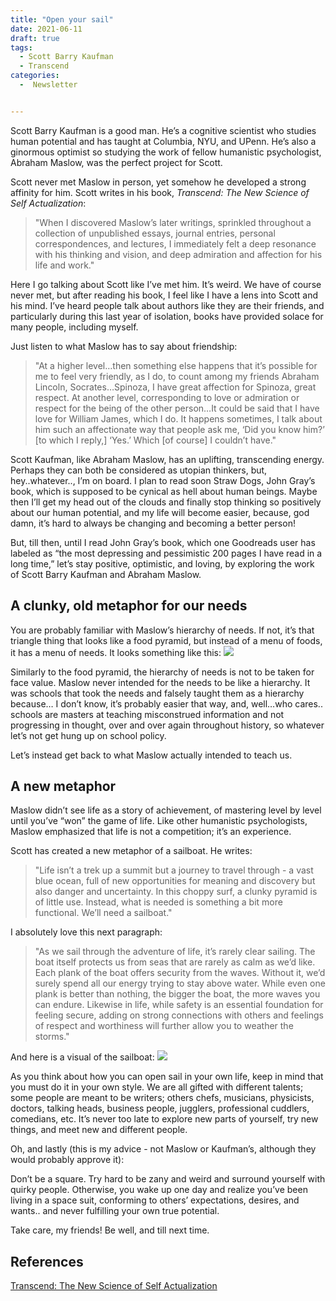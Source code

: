 ```yaml
---
title: "Open your sail"
date: 2021-06-11
draft: true
tags:
  - Scott Barry Kaufman
  - Transcend
categories:
  -  Newsletter


---
```

Scott Barry Kaufman is a good man. He’s a cognitive scientist who studies human potential and has taught at Columbia, NYU, and UPenn. He’s also a ginormous optimist so studying the work of fellow humanistic psychologist, Abraham Maslow, was the perfect project for Scott.

Scott never met Maslow in person, yet somehow he developed a strong affinity for him. Scott writes in his book, _Transcend: The New Science of Self Actualization_:

> "When I discovered Maslow’s later writings, sprinkled throughout a collection of unpublished essays, journal entries, personal correspondences, and lectures, I immediately felt a deep resonance with his thinking and vision, and deep admiration and affection for his life and work."

Here I go talking about Scott like I’ve met him. It’s weird. We have of course never met, but after reading his book, I feel like I have a lens into Scott and his mind. I’ve heard people talk about authors like they are their friends, and particularly during this last year of isolation, books have provided solace for many people, including myself.

Just listen to what Maslow has to say about friendship:

>"At a higher level…then something else happens that it’s possible for me to feel very friendly, as I do, to count among my friends Abraham Lincoln, Socrates…Spinoza, I have great affection for Spinoza, great respect. At another level, corresponding to love or admiration or respect for the being of the other person…It could be said that I have love for William James, which I do. It happens sometimes, I talk about him such an affectionate way that people ask me, ‘Did you know him?’ [to which I reply,] ‘Yes.’ Which [of course] I couldn’t have."

Scott Kaufman, like Abraham Maslow, has an uplifting, transcending energy. Perhaps they can both be considered as utopian thinkers, but, hey..whatever.., I’m on board. I plan to read soon Straw Dogs, John Gray’s book, which is supposed to be cynical as hell about human beings. Maybe then I’ll get my head out of the clouds and finally stop thinking so positively about our human potential, and my life will become easier, because, god damn, it’s hard to always be changing and becoming a better person!

But, till then, until I read John Gray’s book, which one Goodreads user has labeled as “the most depressing and pessimistic 200 pages I have read in a long time,” let’s stay positive, optimistic, and loving, by exploring the work of Scott Barry Kaufman and Abraham Maslow.

## A clunky, old metaphor for our needs

You are probably familiar with Maslow’s hierarchy of needs. If not, it’s that triangle thing that looks like a food pyramid, but instead of a menu of foods, it has a menu of needs. It looks something like this:
![](https://raw.githubusercontent.com/RikaSukenik/digitalgarden/master/uPic/maslowhier.png)

Similarly to the food pyramid, the hierarchy of needs is not to be taken for face value. Maslow never intended for the needs to be like a hierarchy. It was schools that took the needs and falsely taught them as a hierarchy because… I don’t know, it’s probably easier that way, and, well…who cares.. schools are masters at teaching misconstrued information and not progressing in thought, over and over again throughout history, so whatever let’s not get hung up on school policy.

Let’s instead get back to what Maslow actually intended to teach us.

## A new metaphor
Maslow didn’t see life as a story of achievement, of mastering level by level until you’ve “won” the game of life. Like other humanistic psychologists, Maslow emphasized that life is not a competition; it’s an experience.

Scott has created a new metaphor of a sailboat. He writes:

>"Life isn’t a trek up a summit but a journey to travel through - a vast blue ocean, full of new opportunities for meaning and discovery but also danger and uncertainty. In this choppy surf, a clunky pyramid is of little use. Instead, what is needed is something a bit more functional. We’ll need a sailboat."

I absolutely love this next paragraph:

>"As we sail through the adventure of life, it’s rarely clear sailing. The boat itself protects us from seas that are rarely as calm as we’d like. Each plank of the boat offers security from the waves. Without it, we’d surely spend all our energy trying to stay above water. While even one plank is better than nothing, the bigger the boat, the more waves you can endure. Likewise in life, while safety is an essential foundation for feeling secure, adding on strong connections with others and feelings of respect and worthiness will further allow you to weather the storms."

And here is a visual of the sailboat:
![](https://raw.githubusercontent.com/RikaSukenik/digitalgarden/master/uPic/sailboat.png)

As you think about how you can open sail in your own life, keep in mind that you must do it in your own style. We are all gifted with different talents; some people are meant to be writers; others chefs, musicians, physicists, doctors, talking heads, business people, jugglers, professional cuddlers, comedians, etc. It’s never too late to explore new parts of yourself, try new things, and meet new and different people.

Oh, and lastly (this is my advice - not Maslow or Kaufman’s, although they would probably approve it):

Don’t be a square. Try hard to be zany and weird and surround yourself with quirky people. Otherwise, you wake up one day and realize you’ve been living in a space suit, conforming to others’ expectations, desires, and wants.. and never fulfilling your own true potential.

Take care, my friends! Be well, and till next time.

## References

[Transcend: The New Science of Self Actualization](https://www.goodreads.com/en/book/show/49625550-transcend)
